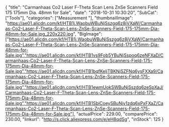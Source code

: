 {
	"title": "Carmanhaas Co2 Laser F-Theta Scan Lens ZnSe Scanners Field 175 175mm Dia. 48mm for Sale",
	"date": "2018-10-31 10:30:20",
	"SubCat": ["Tools"],
	"categories": ["Measurement "],
	"thumbnailImage": "https://ae01.alicdn.com/kf/HTB1j.WaobuWBuNjSszgq6z8jVXaW/Carmanhaas-Co2-Laser-F-Theta-Scan-Lens-ZnSe-Scanners-Field-175-175mm-Dia-48mm-for-Sale.jpg_220x220.jpg",
	"BigImage": ["https://ae01.alicdn.com/kf/HTB1j.WaobuWBuNjSszgq6z8jVXaW/Carmanhaas-Co2-Laser-F-Theta-Scan-Lens-ZnSe-Scanners-Field-175-175mm-Dia-48mm-for-Sale.jpg","https://ae01.alicdn.com/kf/HTB1vs9Fob5YBuNjSspoq6zeNFXaD/Carmanhaas-Co2-Laser-F-Theta-Scan-Lens-ZnSe-Scanners-Field-175-175mm-Dia-48mm-for-Sale.jpg","https://ae01.alicdn.com/kf/HTB1bqfKeljTBKNjSZFNq6ysFXXa9/Carmanhaas-Co2-Laser-F-Theta-Scan-Lens-ZnSe-Scanners-Field-175-175mm-Dia-48mm-for-Sale.jpg","https://ae01.alicdn.com/kf/HTB1ewmUokSWBuNjSszdq6zeSpXaJ/Carmanhaas-Co2-Laser-F-Theta-Scan-Lens-ZnSe-Scanners-Field-175-175mm-Dia-48mm-for-Sale.jpg","https://ae01.alicdn.com/kf/HTB1SbiCoeySBuNjy1zdq6xPxFXaZ/Carmanhaas-Co2-Laser-F-Theta-Scan-Lens-ZnSe-Scanners-Field-175-175mm-Dia-48mm-for-Sale.jpg"],
	"actualPrice": 229.00,
	"comparePrice": 230.00,
	"linkurl": "http://s.click.aliexpress.com/e/eH8qdSg",
	"inStock": 125
}
